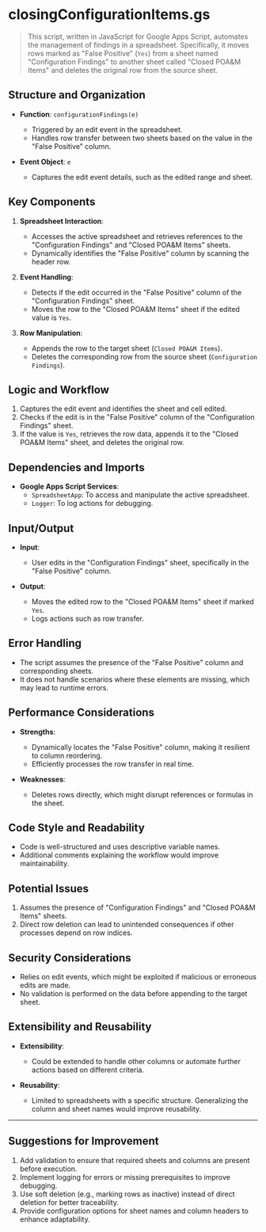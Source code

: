 # closingConfigurationItems.gs

> This script, written in JavaScript for Google Apps Script, automates the management of findings in a spreadsheet. Specifically, it moves rows marked as "False Positive" (`Yes`) from a sheet named "Configuration Findings" to another sheet called "Closed POA&M Items" and deletes the original row from the source sheet.

## Structure and Organization
- **Function**: `configurationFindings(e)`
    - Triggered by an edit event in the spreadsheet.
    - Handles row transfer between two sheets based on the value in the "False Positive" column.

- **Event Object**: `e`
    - Captures the edit event details, such as the edited range and sheet.

## Key Components
1. **Spreadsheet Interaction**:
    - Accesses the active spreadsheet and retrieves references to the "Configuration Findings" and "Closed POA&M Items" sheets.
    - Dynamically identifies the "False Positive" column by scanning the header row.

2. **Event Handling**:
    - Detects if the edit occurred in the "False Positive" column of the "Configuration Findings" sheet.
    - Moves the row to the "Closed POA&M Items" sheet if the edited value is `Yes`.

3. **Row Manipulation**:
    - Appends the row to the target sheet (`Closed POA&M Items`).
    - Deletes the corresponding row from the source sheet (`Configuration Findings`).

## Logic and Workflow
1. Captures the edit event and identifies the sheet and cell edited.
2. Checks if the edit is in the "False Positive" column of the "Configuration Findings" sheet.
3. If the value is `Yes`, retrieves the row data, appends it to the "Closed POA&M Items" sheet, and deletes the original row.

## Dependencies and Imports
- **Google Apps Script Services**:
    - `SpreadsheetApp`: To access and manipulate the active spreadsheet.
    - `Logger`: To log actions for debugging.

## Input/Output
- **Input**:
    - User edits in the "Configuration Findings" sheet, specifically in the "False Positive" column.

- **Output**:
    - Moves the edited row to the "Closed POA&M Items" sheet if marked `Yes`.
    - Logs actions such as row transfer.

## Error Handling
- The script assumes the presence of the "False Positive" column and corresponding sheets.
- It does not handle scenarios where these elements are missing, which may lead to runtime errors.

## Performance Considerations
- **Strengths**:
    - Dynamically locates the "False Positive" column, making it resilient to column reordering.
    - Efficiently processes the row transfer in real time.

- **Weaknesses**:
    - Deletes rows directly, which might disrupt references or formulas in the sheet.

## Code Style and Readability
- Code is well-structured and uses descriptive variable names.
- Additional comments explaining the workflow would improve maintainability.

## Potential Issues
1. Assumes the presence of "Configuration Findings" and "Closed POA&M Items" sheets.
2. Direct row deletion can lead to unintended consequences if other processes depend on row indices.

## Security Considerations
- Relies on edit events, which might be exploited if malicious or erroneous edits are made.
- No validation is performed on the data before appending to the target sheet.

## Extensibility and Reusability
- **Extensibility**:
    - Could be extended to handle other columns or automate further actions based on different criteria.

- **Reusability**:
    - Limited to spreadsheets with a specific structure. Generalizing the column and sheet names would improve reusability.

---

## Suggestions for Improvement
1. Add validation to ensure that required sheets and columns are present before execution.
2. Implement logging for errors or missing prerequisites to improve debugging.
3. Use soft deletion (e.g., marking rows as inactive) instead of direct deletion for better traceability.
4. Provide configuration options for sheet names and column headers to enhance adaptability.
